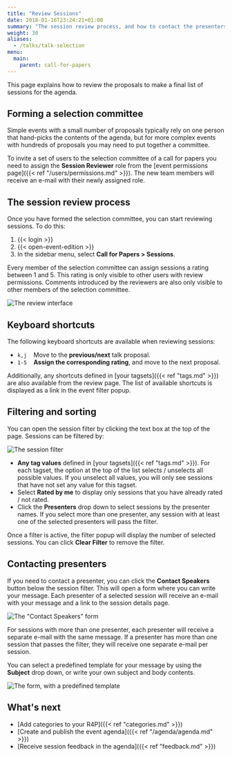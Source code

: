 ```yaml
---
title: "Review Sessions"
date: 2018-01-16T23:24:21+01:00
summary: "The session review process, and how to contact the presenters if needed."
weight: 30
aliases:
  - /talks/talk-selection
menu:
  main:
    parent: call-for-papers
---
```


This page explains how to review the proposals to make a final list of sessions for the agenda.

## Forming a selection committee

Simple events with a small number of proposals typically rely on one person that hand-picks the contents of the agenda, but for more complex events with hundreds of proposals you may need to put together a committee.

To invite a set of users to the selection committee of a call for papers you need to assign the **Session Reviewer** role from the [event permissions page]({{< ref "/users/permissions.md" >}}). The new team members will receive an e-mail with their newly assigned role.

## The session review process

Once you have formed the selection committee, you can start reviewing sessions. To do this:

1. {{< login >}}
1. {{< open-event-edition >}}
1. In the sidebar menu, select **Call for Papers > Sessions**.

Every member of the selection committee can assign sessions a rating between 1 and 5. This rating is only visible to other users with review permissions. Comments introduced by the reviewers are also only visible to other members of the selection committee.

![The review interface](/img/screenshots/c4p/session-review.avif)

## Keyboard shortcuts

The following keyboard shortcuts are available when reviewing sessions:

<ul>
<li><code>k,j</code>&nbsp; &nbsp; Move to the <b>previous/next</b> talk proposal.
</li>
<li><code>1-5</code>&nbsp; &nbsp; <b>Assign the corresponding rating</b>, and move to the next proposal.
</li>
</ul>

Additionally, any shortcuts defined in [your tagsets]({{< ref "tags.md" >}}) are also available from the review page. The list of available shortcuts is displayed as a link in the event filter popup.

## Filtering and sorting

You can open the session filter by clicking the text box at the top of the page. Sessions can be filtered by:

![The session filter](/img/screenshots/c4p/session-filter.avif)

- **Any tag values** defined in [your tagsets]({{< ref "tags.md" >}}). For each tagset, the option at the top of the list selects / unselects all possible values. If you unselect all values, you will only see sessions that have not set any value for this tagset.
- Select **Rated by me** to display only sessions that you have already rated / not rated.
- Click the **Presenters** drop down to select sessions by the presenter names. If you select more than one presenter, any session with at least one of the selected presenters will pass the filter.

Once a filter is active, the filter popup will display the number of selected sessions. You can click **Clear Filter** to remove the filter.

## Contacting presenters

If you need to contact a presenter, you can click the **Contact Speakers** button below the session filter. This will open a form where you can write your message. Each presenter of a selected session will receive an e-mail with your message and a link to the session details page.

![The "Contact Speakers" form](/img/screenshots/c4p/session-email.avif)

For sessions with more than one presenter, each presenter will receive a separate e-mail with the same message. If a presenter has more than one session that passes the filter, they will receive one separate e-mail per session.

You can select a predefined template for your message by using the **Subject** drop down, or write your own subject and body contents.

![The form, with a predefined template](/img/screenshots/c4p/session-email-2.avif)

## What's next

- [Add categories to your R4P]({{< ref "categories.md" >}})
- [Create and publish the event agenda]({{< ref "/agenda/agenda.md" >}})
- [Receive session feedback in the agenda]({{< ref "feedback.md" >}})
